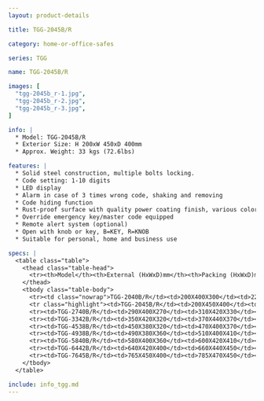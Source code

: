 ```yaml
---
layout: product-details

title: TGG-2045B/R

category: home-or-office-safes

series: TGG

name: TGG-2045B/R

images: [
  "tgg-2045b_r-1.jpg",
  "tgg-2045b_r-2.jpg",
  "tgg-2045b_r-3.jpg",
]

info: |
  * Model: TGG-2045B/R
  * Exterior Size: H 200xW 450xD 400mm
  * Approx. Weight: 33 kgs (72.6lbs)

features: |
  * Solid steel construction, multiple bolts locking.
  * Code setting: 1-10 digits
  * LED display
  * Alarm in case of 3 times wrong code, shaking and removing
  * Code hiding function
  * Rust-proof surface with quality power coating finish, various colors available
  * Override emergency key/master code equipped
  * Remote alert system (optional)
  * Open with knob or key, B=KEY, R=KNOB
  * Suitable for personal, home and business use

specs: |
  <table class="table">
    <thead class="table-head">
      <tr><th>Model</th><th>External (HxWxD)mm</th><th>Packing (HxWxD)mm</th><th>Weight (kg)</th><th>Door (mm)</th><th>Body (mm)</th><th>20’FCL (pcs)</th></tr>
    </thead>
    <tbody class="table-body">
      <tr><td class="nowrap">TGG-2040B/R</td><td>200X400X300</td><td>220X420X350</td><td>25</td><td>10</td><td>4-6</td><td>760</td></tr>
      <tr class="highlight"><td>TGG-2045B/R</td><td>200X450X400</td><td>220X470X450</td><td>33</td><td>10</td><td>4-6</td><td>560</td></tr>
      <tr><td>TGG-2740B/R</td><td>290X400X270</td><td>310X420X330</td><td>30</td><td>10</td><td>4-6</td><td>620</td></tr>
      <tr><td>TGG-3342B/R</td><td>350X420X320</td><td>370X440X370</td><td>42</td><td>10</td><td>4-6</td><td>440</td></tr>
      <tr><td>TGG-4538B/R</td><td>450X380X320</td><td>470X400X370</td><td>48</td><td>10</td><td>4-6</td><td>380</td></tr>
      <tr><td>TGG-4938B/R</td><td>490X380X360</td><td>510X400X410</td><td>54</td><td>10</td><td>4-6</td><td>340</td></tr>
      <tr><td>TGG-5840B/R</td><td>580X400X360</td><td>600X420X410</td><td>62</td><td>10</td><td>4-6</td><td>300</td></tr>
      <tr><td>TGG-6442B/R</td><td>640X420X400</td><td>660X440X450</td><td>72</td><td>10</td><td>4-6</td><td>250</td></tr>
      <tr><td>TGG-7645B/R</td><td>765X450X400</td><td>785X470X450</td><td>88</td><td>10</td><td>4-6</td><td>210</td></tr>
    </tbody>
  </table>

include: info_tgg.md
---
```

